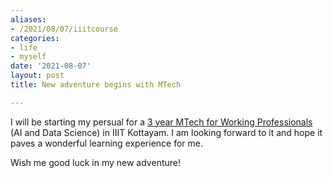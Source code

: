 ```yaml
---
aliases:
- /2021/08/07/iiitcourse
categories:
- life
- myself
date: '2021-08-07'
layout: post
title: New adventure begins with MTech

---
```


I will be starting my persual for a [3 year MTech for Working Professionals](https://www.iiitkottayam.ac.in/#!/mtech_home)
(AI and Data Science) in IIIT Kottayam. I am looking forward
to it and hope it paves a wonderful learning experience for me.

Wish me good luck in my new adventure!
